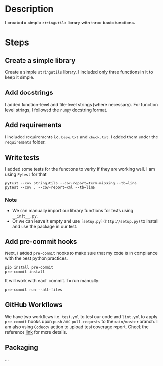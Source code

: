# Description

I created a simple `stringutils` library with three basic functions.

# Steps

## Create a simple library

Create a simple `stringutils` library. I included only three functions in it to keep it simple.

## Add docstrings

I added function-level and file-level strings (where necessary). For function level strings, I followed the `numpy` docstring format.

## Add requirements

I included requirements i.e. `base.txt` and `check.txt`. I added them under the `requirements` folder.

## Write tests

I added some tests for the functions to verify if they are working well. I am using `Pytest` for that.

```
pytest --cov stringutils --cov-report=term-missing --tb=line
pytest --cov . --cov-report=xml --tb=line
```

### Note

- We can manually import our library functions for tests using `__init__.py`.
- Or we can leave it empty and use `[setup.py](http://setup.py)` to install and use the package in our test.

## Add pre-commit hooks

Next, I added `pre-commit` hooks to make sure that my code is in compliance with the best python practices.

```
pip install pre-commit
pre-commit install
```

It will work with each commit. To run manually:

```
pre-commit run --all-files
```

## GitHub Workflows

We have two workflows i.e. `test.yml` to test our code and `lint.yml` to apply `pre-commit` hooks upon `push` and `pull-requests` to the `main/master` branch. I am also using `Codecov` action to upload test coverage report. Check the reference [link](https://docs.codecov.com/docs/quick-start) for more details.

## Packaging

...
